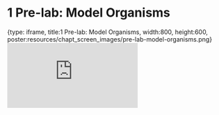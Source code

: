 # 1 Pre-lab: Model Organisms
 
{type: iframe, title:1 Pre-lab: Model Organisms, width:800, height:600, poster:resources/chapt_screen_images/pre-lab-model-organisms.png}
![](https://science.c-moor.org/module-model-org-db/no_toc/pre-lab-model-organisms.html)
 

 
